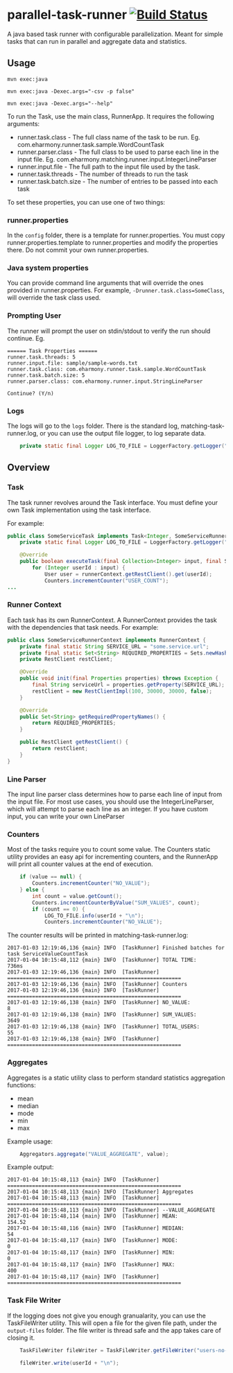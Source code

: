 # parallel-task-runner [![Build Status](https://travis-ci.org/eHarmony/parallel-task-runner.svg?branch=master)](https://travis-ci.org/eHarmony/parallel-task-runner)
A java based task runner with configurable parallelization. Meant for simple tasks that can run in parallel and aggregate data and statistics.

## Usage

```
mvn exec:java

mvn exec:java -Dexec.args="-csv -p false"

mvn exec:java -Dexec.args="--help"
```

To run the Task, use the main class, RunnerApp. It requires the following arguments:

* runner.task.class - The full class name of the task to be run. Eg. com.eharmony.runner.task.sample.WordCountTask
* runner.parser.class - The full class to be used to parse each line in the input file. Eg. com.eharmony.matching.runner.input.IntegerLineParser
* runner.input.file - The full path to the input file used by the task.
* runner.task.threads - The number of threads to run the task
* runner.task.batch.size - The number of entries to be passed into each task

To set these properties, you can use one of two things:

### runner.properties

In the ```config``` folder, there is a template for runner.properties. You must copy runner.properties.template to runner.properties and modify the properties there. Do not commit your own runner.properties.

### Java system properties

You can provide command line arguments that will override the ones provided in runner.properties. For example, ```-Drunner.task.class=SomeClass```, will override the task class used.

### Prompting User

The runner will prompt the user on stdin/stdout to verify the run should continue. Eg.
```
====== Task Properties ======
runner.task.threads: 5
runner.input.file: sample/sample-words.txt
runner.task.class: com.eharmony.runner.task.sample.WordCountTask
runner.task.batch.size: 5
runner.parser.class: com.eharmony.runner.input.StringLineParser

Continue? (Y/n)
```

### Logs

The logs will go to the ```logs``` folder. There is the standard log, matching-task-runner.log, or you can use the output file logger, to log separate data. 
```java
    private static final Logger LOG_TO_FILE = LoggerFactory.getLogger("OUTPUT_FILE_LOGGER");
```


## Overview

### Task

The task runner revolves around the Task interface. You must define your own Task implementation using the task interface.

For example:
```java
public class SomeServiceTask implements Task<Integer, SomeServiceRunnerContext> {
    private static final Logger LOG_TO_FILE = LoggerFactory.getLogger("OUTPUT_FILE_LOGGER");

    @Override
    public boolean executeTask(final Collection<Integer> input, final SomeServiceRunnerContext runnerContext) {
        for (Integer userId : input) {
            User user = runnerContext.getRestClient().get(userId);
            Counters.incrementCounter("USER_COUNT");
...
```

### Runner Context
Each task has its own RunnerContext. A RunnerContext provides the task with the dependencies that task needs. For example:

```java
public class SomeServiceRunnerContext implements RunnerContext {
    private final static String SERVICE_URL = "some.service.url";
    private final static Set<String> REQUIRED_PROPERTIES = Sets.newHashSet(SERVICE_URL);
    private RestClient restClient;

    @Override
    public void init(final Properties properties) throws Exception {
        final String serviceUrl = properties.getProperty(SERVICE_URL);
        restClient = new RestClientImpl(100, 30000, 30000, false);
    }

    @Override
    public Set<String> getRequiredPropertyNames() {
        return REQUIRED_PROPERTIES;
    }

    public RestClient getRestClient() {
        return restClient;
    }
}
```

### Line Parser

The input line parser class determines how to parse each line of input from the input file. For most use cases, you should use the IntegerLineParser, which will attempt to parse each line as an integer. If you have custom input, you can write your own LineParser

### Counters

Most of the tasks require you to count some value. The Counters static utility provides an easy api for incrementing counters, and the RunnerApp will print all counter values at the end of execution.
```java
	if (value == null) {
	    Counters.incrementCounter("NO_VALUE");
	} else {
	    int count = value.getCount();
	    Counters.incrementCounterByValue("SUM_VALUES", count);
	    if (count == 0) {
	        LOG_TO_FILE.info(userId + "\n");
	        Counters.incrementCounter("NO_VALUE");
```

The counter results will be printed in matching-task-runner.log:
```
2017-01-03 12:19:46,136 {main} INFO  [TaskRunner] Finished batches for task ServiceValueCountTask
2017-01-04 10:15:48,112 {main} INFO  [TaskRunner] TOTAL TIME:                       736ms
2017-01-03 12:19:46,136 {main} INFO  [TaskRunner] ========================================================
2017-01-03 12:19:46,136 {main} INFO  [TaskRunner] Counters
2017-01-03 12:19:46,136 {main} INFO  [TaskRunner] ========================================================
2017-01-03 12:19:46,138 {main} INFO  [TaskRunner] NO_VALUE:                 	    8
2017-01-03 12:19:46,138 {main} INFO  [TaskRunner] SUM_VALUES:                 	    3649
2017-01-03 12:19:46,138 {main} INFO  [TaskRunner] TOTAL_USERS:                   	55
2017-01-03 12:19:46,138 {main} INFO  [TaskRunner] ========================================================
```

### Aggregates

Aggregates is a static utility class to perform standard statistics aggregation functions:
* mean
* median
* mode
* min
* max

Example usage:
```java
    Aggregators.aggregate("VALUE_AGGREGATE", value);
```

Example output:
```
2017-01-04 10:15:48,113 {main} INFO  [TaskRunner] ========================================================
2017-01-04 10:15:48,113 {main} INFO  [TaskRunner] Aggregates
2017-01-04 10:15:48,113 {main} INFO  [TaskRunner] ========================================================
2017-01-04 10:15:48,113 {main} INFO  [TaskRunner] --VALUE_AGGREGATE
2017-01-04 10:15:48,114 {main} INFO  [TaskRunner] MEAN:                             154.52
2017-01-04 10:15:48,116 {main} INFO  [TaskRunner] MEDIAN:                           54
2017-01-04 10:15:48,117 {main} INFO  [TaskRunner] MODE:                             0
2017-01-04 10:15:48,117 {main} INFO  [TaskRunner] MIN:                              0
2017-01-04 10:15:48,117 {main} INFO  [TaskRunner] MAX:                              400
2017-01-04 10:15:48,117 {main} INFO  [TaskRunner] ========================================================
```

### Task File Writer

If the logging does not give you enough granualarity, you can use the TaskFileWriter utility. This will open a file for the given file path, under the ```output-files``` folder. The file writer is thread safe and the app takes care of closing it.

```java
	TaskFileWriter fileWriter = TaskFileWriter.getFileWriter("users-no-values.txt");

	fileWriter.write(userId + "\n");
```